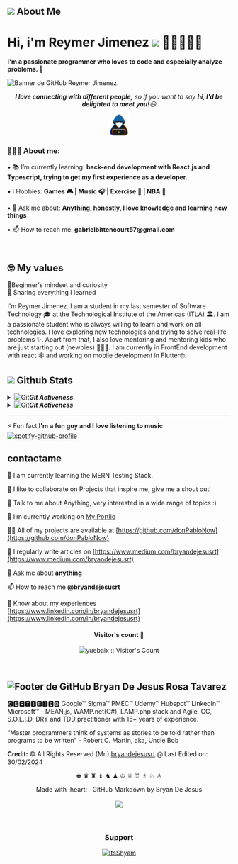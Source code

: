 ## <img src="https://c.tenor.com/NCRHhqkXrJYAAAAi/programmers-go-internet.gif" width="25"> <b>About Me</b>

# Hi, i'm Reymer Jimenez <img src="https://upload.wikimedia.org/wikipedia/commons/thumb/e/e4/Twitter_Verified_Badge.svg/800px-Twitter_Verified_Badge.svg.png" height="20px"/> 👨🏽‍💻👋🏽
  <b>I'm a passionate programmer who loves to code and especially analyze problems. 🧠</b>   
  
![Banner de GitHub Reymer Jimenez](https://github.com/Reymer10).
<p align="center">
<em><b>I love connecting with different people,</b> so if you want to say <b>hi, I'd be delighted to meet you!</b>😃</em>
</p>

<div align="center">
<picture><img src="https://github.com/0xAbdulKhalid/0xAbdulKhalid/raw/main/assets/mdImages/about_me.gif" width = 50px align="center"></picture>
</div>
<!--Introduction -->
<div align="left">
    <h3>👨🏽‍💻 About me:</h3>
        <p>• 📚 I’m currently learning: <b>back-end development with React.js and Typescript, trying to get my first experience as a developer.</b></p>
        <p>• ℹ️ Hobbies: <b>Games 🎮 | Music 🎧 | Exercise 🏃 | NBA 🏀</b></p>
        <p>• 💬 Ask me about: <b>Anything, honestly, I love knowledge and learning new things</b></p>
        <p>• 📫 How to reach me: <b>gabrielbittencourt57@gmail.com</b></p>
</div><br>

## 🤓 My values

🍏Beginner's mindset and curiosity<br>
🙌 Sharing everything I learned<br>

<p>I'm Reymer Jimenez. I am a student in my last semester of Software Technology 🎓 at the Technological Institute of the Americas (ITLA) 🏛. I am a passionate student who is always willing to learn and work on all technologies. I love exploring new technologies and trying to solve real-life problems ✨. Apart from that, I also love mentoring and mentoring kids who are just starting out (newbies) 👨🏻‍💻. I am currently in FrontEnd development with react 🕸️ and working on mobile development in Flutter🤓.</p>

## <img src="https://media.giphy.com/media/iY8CRBdQXODJSCERIr/giphy.gif" width="25"> <b>Github Stats</b>

<details>
    <summary><img src="https://media.giphy.com/media/W5eoZHPpUx9sapR0eu/giphy.gif" width="30" alt="Git"/><i><b>Git Activeness</b></i></summary>

<i style="font-size=12px;">"No matter how brilliant your mind or strategy, if you're playing a solo game, you'll always lose out to a team" ~ Reid Hoffman</i>
![](https://github-profile-summary-cards.vercel.app/api/cards/profile-details?username=bryandejesusrt&theme=dracula)
##### Github stats:
![](https://github-profile-summary-cards.vercel.app/api/cards/stats?username=bryandejesusrt&theme=dracula) 
![](https://github-profile-summary-cards.vercel.app/api/cards/productive-time?username=bryandejesusrt&theme=dracula)
##### Longest vs Current Streak
![](https://github-readme-streak-stats.herokuapp.com/?user=bryandejesusrt&theme=dracula)
<br><br>

</details>
<details>
    <summary> <img src="https://media.giphy.com/media/W5eoZHPpUx9sapR0eu/giphy.gif" width="30" alt="Git"/><i><b>Git Activeness</b></i></summary>

<i style="font-size=12px;">"No matter how brilliant your mind or strategy, if you're playing a solo game, you'll always lose out to a team" ~ Reid Hoffman</i>
![](https://github-profile-summary-cards.vercel.app/api/cards/profile-details?username=bryandejesusrt&theme=dracula)
##### Github stats:
![](https://github-profile-summary-cards.vercel.app/api/cards/stats?username=bryandejesusrt&theme=dracula) 
![](https://github-profile-summary-cards.vercel.app/api/cards/productive-time?username=bryandejesusrt&theme=dracula)
##### Longest vs Current Streak
![](https://github-readme-streak-stats.herokuapp.com/?user=bryandejesusrt&theme=dracula)
<br><br>

</details>

---



⚡ Fun fact **I'm a fun guy and I love listening to music**  
[![spotify-github-profile](https://spotify-github-profile.vercel.app/api/view?uid=312ia4lew2lh7kndjroaaizs6zia&cover_image=true&theme=novatorem&show_offline=false&background_color=121212&interchange=true&bar_color=088604&bar_color_cover=false)](https://spotify-github-profile.vercel.app/api/view?uid=312ia4lew2lh7kndjroaaizs6zia&redirect=true)

## contactame
🌱 I am currently learning the MERN Testing Stack.

👯 I like to collaborate on Projects that inspire me, give me a shout out!

💬 Talk to me about Anything, very interested in a wide range of topics :)

🔭 I’m currently working on [My Portlio](https://github.com/donPabloNow/MeanOs)

👨‍💻 All of my projects are available at [https://github.com/donPabloNow](https://github.com/donPabloNow)

📝 I regularly write articles on [https://www.medium.com/bryandejesusrt](https://www.medium.com/bryandejesusrt)

💬 Ask me about **anything**

📫 How to reach me **@bryandejesusrt**

📄 Know about my experiences [https://www.linkedin.com/in/bryandejesusrt](https://www.linkedin.com/in/bryandejesusrt)

<h4 align="center">Visitor's count 👀</h4>
<p align="center"><img src="https://profile-counter.glitch.me/{bryandejesusrt}/count.svg" alt="yuebaix :: Visitor's Count" /></p>
<br/>


![Footer de GitHub Bryan De Jesus Rosa Tavarez](https://github.com/bryandejesusrt/bryandejesusrt/assets/71520172/9bab2c88-47e5-448a-a1ff-0896f688cfb5)
---

 
 🅲🅴🆁🆃🅸🅵🅸🅴🅳 Google™ Sigma™ PMEC™ Udemy™ Hubspot™ LinkedIn™ Microsoft™ - MEAN.js, WAMP.net(C#), LAMP.php stack and Agile, CC, S.O.L.I.D, DRY and TDD practitioner with 15+ years of experience.

“Master programmers think of systems as stories to be told rather than programs to be written” - Robert C. Martin, aka, Uncle Bob



**Credit:** © All Rights Reserved (Mr.) [bryandejesusrt](https://github.com/bryandejesusrt) ൫
Last Edited on: 30/02/2024
<p align="center">
♚ ♛ ♜ ♝ ♞ ♟ ♔ ♕ ♖ ♗ ♘ ♙
</p>
<p align="center">
  Made with :heart: &nbsp; GitHub Markdown by Bryan De Jesus
  <br />
  <br />
  <img src="https://media.giphy.com/media/jpVnC65DmYeyRL4LHS/giphy.gif" width="20%">
</p>

<br>
<div align="center">
<h3>Support</h3>
<p><a href="https://www.buymeacoffee.com/felippegh"> <img src="https://cdn.buymeacoffee.com/buttons/v2/default-yellow.png" height="50" width="210" alt="ItsShyam" /></a></p>
</div>
